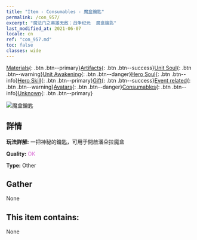 ```yaml
---
title: "Item - Consumables - 魔盒鑰匙"
permalink: /con_957/
excerpt: "魔法门之英雄无敌：战争纪元  魔盒鑰匙"
last_modified_at: 2021-06-07
locale: cn
ref: "con_957.md"
toc: false
classes: wide
---
```

 [Materials](/ItemsCN/){: .btn .btn--primary}[Artifacts](/ItemsCN/Artifacts/){: .btn .btn--success}[Unit Soul](/ItemsCN/UnitSoul/){: .btn .btn--warning}[Unit Awakening](/ItemsCN/UnitAwakening/){: .btn .btn--danger}[Hero Soul](/ItemsCN/HeroSoul/){: .btn .btn--info}[Hero Skill](/ItemsCN/HeroSkill/){: .btn .btn--primary}[Gift](/ItemsCN/Gift/){: .btn .btn--success}[Event related](/ItemsCN/Events/){: .btn .btn--warning}[Avatars](/ItemsCN/Avatars/){: .btn .btn--danger}[Consumables](/ItemsCN/Consumables/){: .btn .btn--info}[Unknown](/ItemsCN/Unknown/){: .btn .btn--primary}

 ![魔盒鑰匙](/images/t/i_40052.png)

## 詳情
 **玩法詳解:** 一把神秘的鑰匙，可用于開啟潘朵拉魔盒

 **Quality:** <span style="color: #DA70D6">OK</span>

 **Type:** Other

## Gather

  None

## This item contains:

  None

